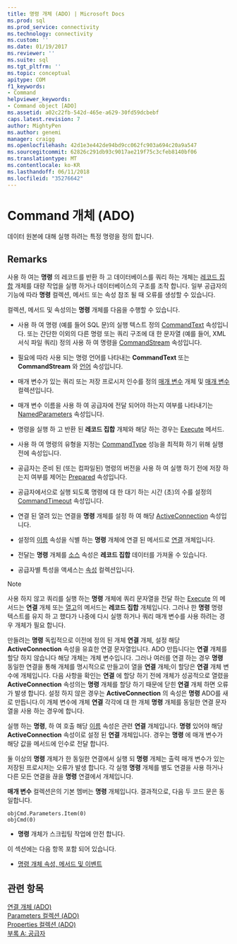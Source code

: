 ```yaml
---
title: 명령 개체 (ADO) | Microsoft Docs
ms.prod: sql
ms.prod_service: connectivity
ms.technology: connectivity
ms.custom: ''
ms.date: 01/19/2017
ms.reviewer: ''
ms.suite: sql
ms.tgt_pltfrm: ''
ms.topic: conceptual
apitype: COM
f1_keywords:
- Command
helpviewer_keywords:
- Command object [ADO]
ms.assetid: a02c22fb-542d-465e-a629-30fd59dcbebf
caps.latest.revision: 7
author: MightyPen
ms.author: genemi
manager: craigg
ms.openlocfilehash: 42d1e3e442de94bd9cc062fc903a694c20a9a547
ms.sourcegitcommit: 62826c291db93c9017ae219f75c3cfeb8140bf06
ms.translationtype: MT
ms.contentlocale: ko-KR
ms.lasthandoff: 06/11/2018
ms.locfileid: "35276642"
---
```

# <a name="command-object-ado"></a>Command 개체 (ADO)
데이터 원본에 대해 실행 하려는 특정 명령을 정의 합니다.  
  
## <a name="remarks"></a>Remarks  
 사용 하 여는 **명령** 의 레코드를 반환 하 고 데이터베이스를 쿼리 하는 개체는 [레코드 집합](../../../ado/reference/ado-api/recordset-object-ado.md) 개체를 대량 작업을 실행 하거나 데이터베이스의 구조를 조작 합니다. 일부 공급자의 기능에 따라 **명령** 컬렉션, 메서드 또는 속성 참조 될 때 오류를 생성할 수 있습니다.  
  
 컬렉션, 메서드 및 속성의는 **명령** 개체를 다음을 수행할 수 있습니다.  
  
-   사용 하 여 명령 (예를 들어 SQL 문)의 실행 텍스트 정의 [CommandText](../../../ado/reference/ado-api/commandtext-property-ado.md) 속성입니다. 또는 간단한 이외의 다른 명령 또는 쿼리 구조에 대 한 문자열 (예를 들어, XML 서식 파일 쿼리) 정의 사용 하 여 명령을 [CommandStream](../../../ado/reference/ado-api/commandstream-property-ado.md) 속성입니다.  
  
-   필요에 따라 사용 되는 명령 언어를 나타내는 **CommandText** 또는 **CommandStream** 와 [언어](../../../ado/reference/ado-api/dialect-property.md) 속성입니다.  
  
-   매개 변수가 있는 쿼리 또는 저장 프로시저 인수를 정의 [매개 변수](../../../ado/reference/ado-api/parameter-object.md) 개체 및 [매개 변수](../../../ado/reference/ado-api/parameters-collection-ado.md) 컬렉션입니다.  
  
-   매개 변수 이름을 사용 하 여 공급자에 전달 되어야 하는지 여부를 나타내기는 [NamedParameters](../../../ado/reference/ado-api/namedparameters-property-ado.md) 속성입니다.  
  
-   명령을 실행 하 고 반환 된 **레코드 집합** 개체와 해당 하는 경우는 [Execute](../../../ado/reference/ado-api/execute-method-ado-command.md) 메서드.  
  
-   사용 하 여 명령의 유형을 지정는 [CommandType](../../../ado/reference/ado-api/commandtype-property-ado.md) 성능을 최적화 하기 위해 실행 전에 속성입니다.  
  
-   공급자는 준비 된 (또는 컴파일된) 명령의 버전을 사용 하 여 실행 하기 전에 저장 하는지 여부를 제어는 [Prepared](../../../ado/reference/ado-api/prepared-property-ado.md) 속성입니다.  
  
-   공급자에서으로 실행 되도록 명령에 대 한 대기 하는 시간 (초)의 수를 설정의 [CommandTimeout](../../../ado/reference/ado-api/commandtimeout-property-ado.md) 속성입니다.  
  
-   연결 된 열려 있는 연결을 **명령** 개체를 설정 하 여 해당 [ActiveConnection](../../../ado/reference/ado-api/activeconnection-property-ado.md) 속성입니다.  
  
-   설정의 [이름](../../../ado/reference/ado-api/name-property-ado.md) 속성을 식별 하는 **명령** 개체에 연결 된 메서드로 [연결](../../../ado/reference/ado-api/connection-object-ado.md) 개체입니다.  
  
-   전달는 **명령** 개체를 [소스](../../../ado/reference/ado-api/source-property-ado-recordset.md) 속성은 **레코드 집합** 데이터를 가져올 수 있습니다.  
  
-   공급자별 특성을 액세스는 [속성](../../../ado/reference/ado-api/properties-collection-ado.md) 컬렉션입니다.  
  
> [!NOTE]
>  사용 하지 않고 쿼리를 실행 하는 **명령** 개체에 쿼리 문자열을 전달 하는 [Execute](../../../ado/reference/ado-api/execute-method-ado-connection.md) 의 메서드는 **연결** 개체 또는 [열고](../../../ado/reference/ado-api/open-method-ado-recordset.md)의 메서드는 **레코드 집합** 개체입니다. 그러나 한 **명령** 명령 텍스트를 유지 하 고 했다가 나중에 다시 실행 하거나 쿼리 매개 변수를 사용 하려는 경우 개체가 필요 합니다.  
  
 만들려는 **명령** 독립적으로 이전에 정의 된 개체 **연결** 개체, 설정 해당 **ActiveConnection** 속성을 유효한 연결 문자열입니다. ADO 만듭니다는 **연결** 개체를 할당 하지 않습니다 해당 개체는 개체 변수입니다. 그러나 여러를 연결 하는 경우 **명령** 동일한 연결을 통해 개체를 명시적으로 만들고이 열을 **연결** 개체;이 할당은 **연결** 개체 변수에 개체입니다. 다음 사항을 확인는 **연결** 에 할당 하기 전에 개체가 성공적으로 열렸을 **ActiveConnection** 속성의는 **명령** 개체를 할당 하기 때문에 닫힌 **연결** 개체 하면 오류가 발생 합니다. 설정 하지 않은 경우는 **ActiveConnection** 의 속성은 **명령** ADO를 새로 만듭니다.이 개체 변수에 개체 **연결** 각각에 대 한 개체  **명령** 개체를 동일한 연결 문자열을 사용 하는 경우에 합니다.  
  
 실행 하는 **명령**, 하 여 호출 해당 [이름](../../../ado/reference/ado-api/name-property-ado.md) 속성은 관련 **연결** 개체입니다. **명령** 있어야 해당 **ActiveConnection** 속성이로 설정 된 **연결** 개체입니다. 경우는 **명령** 에 매개 변수가 해당 값을 메서드에 인수로 전달 합니다.  
  
 둘 이상의 **명령** 개체가 한 동일한 연결에서 실행 되 **명령** 개체는 출력 매개 변수가 있는 저장된 프로시저는 오류가 발생 합니다. 각 실행 **명령** 개체를 별도 연결을 사용 하거나 다른 모든 연결을 끊을 **명령** 연결에서 개체입니다.  
  
 **매개 변수** 컬렉션은의 기본 멤버는 **명령** 개체입니다. 결과적으로, 다음 두 코드 문은 동일합니다.  
  
```  
objCmd.Parameters.Item(0)  
objCmd(0)  
```  
  
-   **명령** 개체가 스크립팅 작업에 안전 합니다.  
  
 이 섹션에는 다음 항목 포함 되어 있습니다.  
  
-   [명령 개체 속성, 메서드 및 이벤트](../../../ado/reference/ado-api/command-object-properties-methods-and-events.md)  
  
## <a name="see-also"></a>관련 항목  
 [연결 개체 (ADO)](../../../ado/reference/ado-api/connection-object-ado.md)   
 [Parameters 컬렉션 (ADO)](../../../ado/reference/ado-api/parameters-collection-ado.md)   
 [Properties 컬렉션 (ADO)](../../../ado/reference/ado-api/properties-collection-ado.md)   
 [부록 A: 공급자](../../../ado/guide/appendixes/appendix-a-providers.md)
